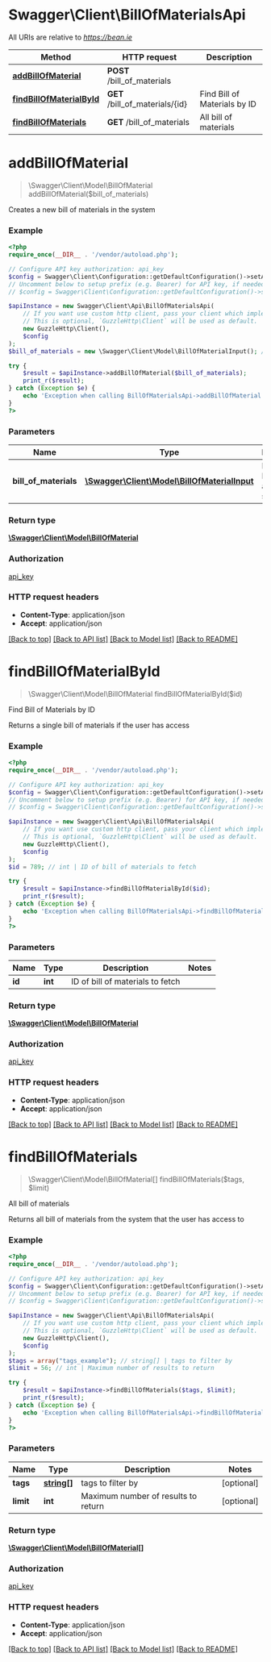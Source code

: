 # Swagger\Client\BillOfMaterialsApi

All URIs are relative to *https://bean.ie*

Method | HTTP request | Description
------------- | ------------- | -------------
[**addBillOfMaterial**](BillOfMaterialsApi.md#addBillOfMaterial) | **POST** /bill_of_materials | 
[**findBillOfMaterialById**](BillOfMaterialsApi.md#findBillOfMaterialById) | **GET** /bill_of_materials/{id} | Find Bill of Materials by ID
[**findBillOfMaterials**](BillOfMaterialsApi.md#findBillOfMaterials) | **GET** /bill_of_materials | All bill of materials


# **addBillOfMaterial**
> \Swagger\Client\Model\BillOfMaterial addBillOfMaterial($bill_of_materials)



Creates a new bill of materials in the system

### Example
```php
<?php
require_once(__DIR__ . '/vendor/autoload.php');

// Configure API key authorization: api_key
$config = Swagger\Client\Configuration::getDefaultConfiguration()->setApiKey('ApiKey', 'YOUR_API_KEY');
// Uncomment below to setup prefix (e.g. Bearer) for API key, if needed
// $config = Swagger\Client\Configuration::getDefaultConfiguration()->setApiKeyPrefix('ApiKey', 'Bearer');

$apiInstance = new Swagger\Client\Api\BillOfMaterialsApi(
    // If you want use custom http client, pass your client which implements `GuzzleHttp\ClientInterface`.
    // This is optional, `GuzzleHttp\Client` will be used as default.
    new GuzzleHttp\Client(),
    $config
);
$bill_of_materials = new \Swagger\Client\Model\BillOfMaterialInput(); // \Swagger\Client\Model\BillOfMaterialInput | Bill of Materials to add to the system

try {
    $result = $apiInstance->addBillOfMaterial($bill_of_materials);
    print_r($result);
} catch (Exception $e) {
    echo 'Exception when calling BillOfMaterialsApi->addBillOfMaterial: ', $e->getMessage(), PHP_EOL;
}
?>
```

### Parameters

Name | Type | Description  | Notes
------------- | ------------- | ------------- | -------------
 **bill_of_materials** | [**\Swagger\Client\Model\BillOfMaterialInput**](../Model/BillOfMaterialInput.md)| Bill of Materials to add to the system |

### Return type

[**\Swagger\Client\Model\BillOfMaterial**](../Model/BillOfMaterial.md)

### Authorization

[api_key](../../README.md#api_key)

### HTTP request headers

 - **Content-Type**: application/json
 - **Accept**: application/json

[[Back to top]](#) [[Back to API list]](../../README.md#documentation-for-api-endpoints) [[Back to Model list]](../../README.md#documentation-for-models) [[Back to README]](../../README.md)

# **findBillOfMaterialById**
> \Swagger\Client\Model\BillOfMaterial findBillOfMaterialById($id)

Find Bill of Materials by ID

Returns a single bill of materials if the user has access

### Example
```php
<?php
require_once(__DIR__ . '/vendor/autoload.php');

// Configure API key authorization: api_key
$config = Swagger\Client\Configuration::getDefaultConfiguration()->setApiKey('ApiKey', 'YOUR_API_KEY');
// Uncomment below to setup prefix (e.g. Bearer) for API key, if needed
// $config = Swagger\Client\Configuration::getDefaultConfiguration()->setApiKeyPrefix('ApiKey', 'Bearer');

$apiInstance = new Swagger\Client\Api\BillOfMaterialsApi(
    // If you want use custom http client, pass your client which implements `GuzzleHttp\ClientInterface`.
    // This is optional, `GuzzleHttp\Client` will be used as default.
    new GuzzleHttp\Client(),
    $config
);
$id = 789; // int | ID of bill of materials to fetch

try {
    $result = $apiInstance->findBillOfMaterialById($id);
    print_r($result);
} catch (Exception $e) {
    echo 'Exception when calling BillOfMaterialsApi->findBillOfMaterialById: ', $e->getMessage(), PHP_EOL;
}
?>
```

### Parameters

Name | Type | Description  | Notes
------------- | ------------- | ------------- | -------------
 **id** | **int**| ID of bill of materials to fetch |

### Return type

[**\Swagger\Client\Model\BillOfMaterial**](../Model/BillOfMaterial.md)

### Authorization

[api_key](../../README.md#api_key)

### HTTP request headers

 - **Content-Type**: application/json
 - **Accept**: application/json

[[Back to top]](#) [[Back to API list]](../../README.md#documentation-for-api-endpoints) [[Back to Model list]](../../README.md#documentation-for-models) [[Back to README]](../../README.md)

# **findBillOfMaterials**
> \Swagger\Client\Model\BillOfMaterial[] findBillOfMaterials($tags, $limit)

All bill of materials

Returns all bill of materials from the system that the user has access to

### Example
```php
<?php
require_once(__DIR__ . '/vendor/autoload.php');

// Configure API key authorization: api_key
$config = Swagger\Client\Configuration::getDefaultConfiguration()->setApiKey('ApiKey', 'YOUR_API_KEY');
// Uncomment below to setup prefix (e.g. Bearer) for API key, if needed
// $config = Swagger\Client\Configuration::getDefaultConfiguration()->setApiKeyPrefix('ApiKey', 'Bearer');

$apiInstance = new Swagger\Client\Api\BillOfMaterialsApi(
    // If you want use custom http client, pass your client which implements `GuzzleHttp\ClientInterface`.
    // This is optional, `GuzzleHttp\Client` will be used as default.
    new GuzzleHttp\Client(),
    $config
);
$tags = array("tags_example"); // string[] | tags to filter by
$limit = 56; // int | Maximum number of results to return

try {
    $result = $apiInstance->findBillOfMaterials($tags, $limit);
    print_r($result);
} catch (Exception $e) {
    echo 'Exception when calling BillOfMaterialsApi->findBillOfMaterials: ', $e->getMessage(), PHP_EOL;
}
?>
```

### Parameters

Name | Type | Description  | Notes
------------- | ------------- | ------------- | -------------
 **tags** | [**string[]**](../Model/string.md)| tags to filter by | [optional]
 **limit** | **int**| Maximum number of results to return | [optional]

### Return type

[**\Swagger\Client\Model\BillOfMaterial[]**](../Model/BillOfMaterial.md)

### Authorization

[api_key](../../README.md#api_key)

### HTTP request headers

 - **Content-Type**: application/json
 - **Accept**: application/json

[[Back to top]](#) [[Back to API list]](../../README.md#documentation-for-api-endpoints) [[Back to Model list]](../../README.md#documentation-for-models) [[Back to README]](../../README.md)


